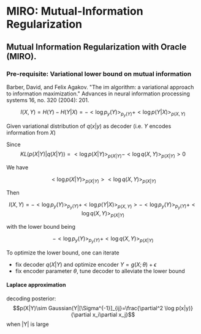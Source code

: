 # MIRO: Mutual-Information Regularization
## Mutual Information Regularization with Oracle (MIRO).

### Pre-requisite: Variational lower bound on mutual information

Barber, David, and Felix Agakov. "The im algorithm: a variational approach to information maximization." Advances in neural information processing systems 16, no. 320 (2004): 201.

$$I(X,Y)=H(Y)-H(Y|X)=-<\log p_y(Y)>_{p_y(Y)}+<\log p(Y|X)>_{p(X,Y)}$$

Given variational distribution of $q(x|y)$ as decoder (i.e. $Y$ encodes information from $X$)


Since
$$KL\left(p(X|Y)|q(X|Y)\right)=<\log p(X|Y)>_{p(X|Y)}-<\log q(X,Y)>_{p(X|Y)} >0$$

We have

$$<\log p(X|Y)>_{p(X|Y)}><\log q(X,Y)>_{p(X|Y)}$$

Then

$$I(X,Y)=-<\log p_y(Y)>_{p_y(Y)}+<\log p(Y|X)>_{p(X,Y)}>-<\log p_y(Y)>_{p_y(Y)}+<\log q(X,Y)>_{p(X|Y)}$$

with the lower bound being

$$-<\log p_y(Y)>_{p_y(Y)}+<\log q(X,Y)>_{p(X|Y)}$$

To optimize the lower bound, one can iterate

- fix decoder $q(X|Y)$ and optimize encoder $Y=g(X;\theta) + \epsilon$
- fix encoder parameter $\theta$, tune decoder to alleviate the lower bound

#### Laplace approximation

decoding posterior: $$p(X|Y)\sim Gaussian(Y|[\Sigma^{-1}]_{ij}=\frac{\partial^2 \log p(x|y)}{\partial x_i\partial x_j}$$ when |Y| is large

